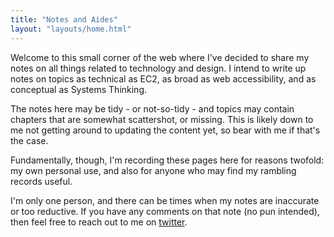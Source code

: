 ```yaml
---
title: "Notes and Aides"
layout: "layouts/home.html"
---
```


Welcome to this small corner of the web where I've decided to share my notes on all things related to technology and design. I intend to write up notes on topics as technical as EC2, as broad as web accessibility, and as conceptual as Systems Thinking.

The notes here may be tidy - or not-so-tidy - and topics may contain chapters that are somewhat scattershot, or missing. This is likely down to me not getting around to updating the content yet, so bear with me if that's the case.

Fundamentally, though, I'm recording these pages here for reasons twofold: my own personal use, and also for anyone who may find my rambling records useful.

I'm only one person, and there can be times when my notes are inaccurate or too reductive. If you have any comments on that note (no pun intended), then feel free to reach out to me on [twitter](https://www.twitter.com/raviipx).
